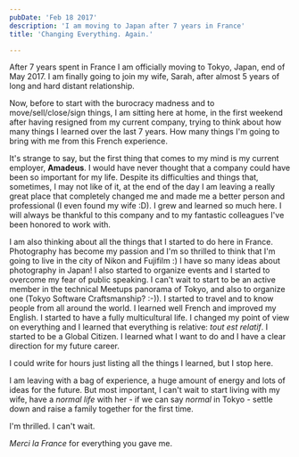 ```yaml
---
pubDate: 'Feb 18 2017'
description: 'I am moving to Japan after 7 years in France'
title: 'Changing Everything. Again.'

---
```

After 7 years spent in France I am officially moving to Tokyo, Japan, end of May 2017. 
I am finally going to join my wife, Sarah, after almost 5 years of long and hard distant relationship.

Now, before to start with the burocracy madness and to move/sell/close/sign things, I am sitting here at home, in the first weekend after having resigned from my current company, trying to think about how many things I learned over the last 7 years. How many things I'm going to bring with me from this French experience.

It's strange to say, but the first thing that comes to my mind is my current employer, **Amadeus**. I would have never thought that a company could have been so important for my life. Despite its difficulties and things that, sometimes, I may not like of it, at the end of the day I am leaving a really great place that completely changed me and made me a better person and professional (I even found my wife :D). I grew and learned so much here. I will always be thankful to this company and to my fantastic colleagues I've been honored to work with.

I am also thinking about all the things that I started to do here in France. Photography has become my passion and I'm so thrilled to think that I'm going to live in the city of Nikon and Fujifilm :) I have so many ideas about photography in Japan!
I also started to organize events and I started to overcome my fear of public speaking. I can't wait to start to be an active member in the technical Meetups panorama of Tokyo, and also to organize one (Tokyo Software Craftsmanship? :-)). I started to travel and to know people from all around the world. I learned well French and improved my English. I started to have a fully multicultural life. I changed my point of view on everything and I learned that everything is relative: _tout est relatif_. I started to be a Global Citizen. I learned what I want to do and I have a clear direction for my future career.

I could write for hours just listing all the things I learned, but I stop here.

I am leaving with a bag of experience, a huge amount of energy and lots of ideas for the future. But most important, I can't wait to start living with my wife, have a _normal life_ with her - if we can say _normal_ in Tokyo - settle down and raise a family together for the first time.

I'm thrilled. I can't wait. 

_Merci la France_ for everything you gave me. 